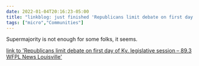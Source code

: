 ```yaml
---
date: 2022-01-04T20:16:23-05:00
title: "linkblog: just finished 'Republicans limit debate on first day of Ky. legislative session – 89.3 WFPL News Louisville'"
tags: ["micro","Communities"]
---
```

Supermajority is not enough for some folks, it seems.
 
[link to 'Republicans limit debate on first day of Ky. legislative session – 89.3 WFPL News Louisville'](https://wfpl.org/republicans-limit-debate-on-first-day-of-ky-legislative-session/)
